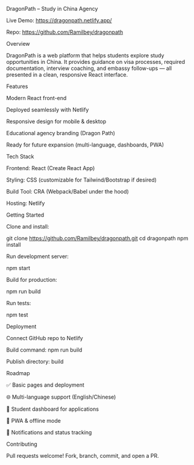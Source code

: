 DragonPath – Study in China Agency

Live Demo: https://dragonpath.netlify.app/

Repo: https://github.com/Ramilbey/dragonpath

Overview

DragonPath is a web platform that helps students explore study opportunities in China. It provides guidance on visa processes, required documentation, interview coaching, and embassy follow-ups — all presented in a clean, responsive React interface.

Features

Modern React front-end

Deployed seamlessly with Netlify

Responsive design for mobile & desktop

Educational agency branding (Dragon Path)

Ready for future expansion (multi-language, dashboards, PWA)

Tech Stack

Frontend: React (Create React App)

Styling: CSS (customizable for Tailwind/Bootstrap if desired)

Build Tool: CRA (Webpack/Babel under the hood)

Hosting: Netlify

Getting Started

Clone and install:

git clone https://github.com/Ramilbey/dragonpath.git
cd dragonpath
npm install


Run development server:

npm start


Build for production:

npm run build


Run tests:

npm test

Deployment

Connect GitHub repo to Netlify

Build command: npm run build

Publish directory: build

Roadmap

✅ Basic pages and deployment

🌐 Multi-language support (English/Chinese)

👤 Student dashboard for applications

📱 PWA & offline mode

🔔 Notifications and status tracking

Contributing

Pull requests welcome! Fork, branch, commit, and open a PR.
